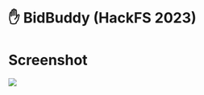 # ✋ BidBuddy (HackFS 2023)

# Screenshot
<img src="https://github.com/MattWong-ca/wave-eth-dapp/blob/main/BidBuddyScreenshot.png">